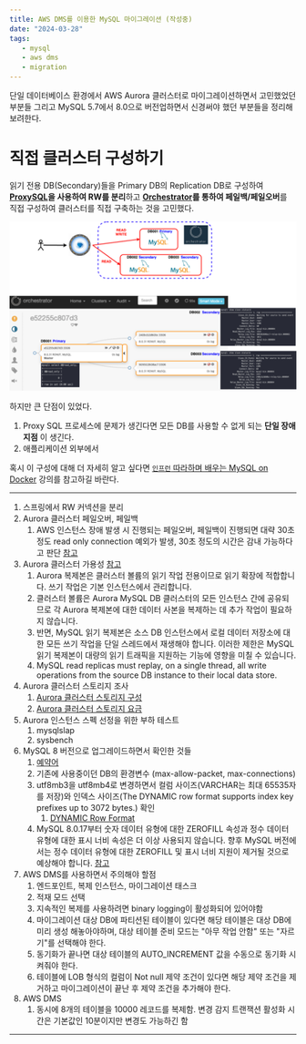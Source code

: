 ```yaml
---
title: AWS DMS를 이용한 MySQL 마이그레이션 (작성중)
date: "2024-03-28"
tags:
   - mysql
   - aws dms
   - migration
---
```


단일 데이터베이스 환경에서 AWS Aurora 클러스터로 마이그레이션하면서 고민했었던 부분들 그리고 MySQL 5.7에서 8.0으로 버전업하면서 신경써야 했던 부분들을 정리해보려한다.  

# 직접 클러스터 구성하기

읽기 전용 DB(Secondary)들을 Primary DB의 Replication DB로 구성하여 **[ProxySQL](https://proxysql.com/)을 사용하여 RW를 분리**하고 **[Orchestrator](https://github.com/openark/orchestrator)를 통하여 페일백/페일오버**를 직접 구성하여 클러스터를 직접 구축하는 것을 고민했다.  

![](proxySQLstructure.png)

하지만 큰 단점이 있었다.  

1. Proxy SQL 프로세스에 문제가 생긴다면 모든 DB를 사용할 수 없게 되는 **단일 장애 지점** 이 생긴다.
2. 애플리케이션 외부에서 

혹시 이 구성에 대해 더 자세히 알고 싶다면 [`인프런` 따라하며 배우는 MySQL on Docker](https://www.inflearn.com/course/mysql-docker/dashboard) 강의를 참고하길 바란다.

***

1. 스프링에서 RW 커넥션을 분리
2. Aurora 클러스터 페일오버, 페일백
   1. AWS 인스턴스 장애 발생 시 진행되는 페일오버, 페일백이 진행되면 대략 30초 정도 read only connection 예외가 발생, 30초 정도의 시간은 감내 가능하다고 판단 [참고](https://docs.aws.amazon.com/ko_kr/AmazonRDS/latest/AuroraUserGuide/Concepts.AuroraHighAvailability.html#Aurora.Managing.FaultTolerance)
3. Aurora 클러스터 가용성 [참고](https://docs.aws.amazon.com/ko_kr/AmazonRDS/latest/AuroraUserGuide/AuroraMySQL.Replication.html)
   1. Aurora 복제본은 클러스터 볼륨의 읽기 작업 전용이므로 읽기 확장에 적합합니다. 쓰기 작업은 기본 인스턴스에서 관리합니다.
   2. 클러스터 볼륨은 Aurora MySQL DB 클러스터의 모든 인스턴스 간에 공유되므로 각 Aurora 복제본에 대한 데이터 사본을 복제하는 데 추가 작업이 필요하지 않습니다.
   3. 반면, MySQL 읽기 복제본은 소스 DB 인스턴스에서 로컬 데이터 저장소에 대한 모든 쓰기 작업을 단일 스레드에서 재생해야 합니다. 이러한 제한은 MySQL 읽기 복제본이 대량의 읽기 트래픽을 지원하는 기능에 영향을 미칠 수 있습니다.
   4. MySQL read replicas must replay, on a single thread, all write operations from the source DB instance to their local data store.
4. Aurora 클러스터 스토리지 조사
   1. [Aurora 클러스터 스토리지 구성](https://docs.aws.amazon.com/ko_kr/AmazonRDS/latest/AuroraUserGuide/Aurora.Overview.StorageReliability.html)
   2. [Aurora 클러스터 스토리지 요금](https://aws.amazon.com/ko/rds/aurora/pricing/)
5. Aurora 인스턴스 스펙 선정을 위한 부하 테스트
   1. mysqlslap
   2. sysbench
6. MySQL 8 버전으로 업그레이드하면서 확인한 것들
   1. [예약어](https://dev.mysql.com/doc/refman/8.0/en/keywords.html#keywords-8-0-detailed-C)
   2. 기존에 사용중이던 DB의 환경변수 (max-allow-packet, max-connections)
   3. utf8mb3을 utf8mb4로 변경하면서 컬럼 사이즈(VARCHAR는 최대 65535자를 저장)와 인덱스 사이즈(The DYNAMIC row format supports index key prefixes up to 3072 bytes.) 확인
      1. [DYNAMIC Row Format](https://dev.mysql.com/doc/refman/8.0/en/innodb-row-format.html#innodb-row-format-dynamic)
   4. MySQL 8.0.17부터 숫자 데이터 유형에 대한 ZEROFILL 속성과 정수 데이터 유형에 대한 표시 너비 속성은 더 이상 사용되지 않습니다. 향후 MySQL 버전에서는 정수 데이터 유형에 대한 ZEROFILL 및 표시 너비 지원이 제거될 것으로 예상해야 합니다. [참고](https://dev.mysql.com/doc/refman/8.0/en/numeric-type-attributes.html)
7. AWS DMS를 사용하면서 주의해야 할점
   1. 엔드포인트, 복제 인스턴스, 마이그레이션 태스크
   2. 적재 모드 선택
   3. 지속적인 복제를 사용하려면 binary logging이 활성화되어 있어야함
   4. 마이그레이션 대상 DB에 파티션된 테이블이 있다면 해당 테이블은 대상 DB에 미리 생성 해놓아야하며, 대상 테이블 준비 모드는 "아무 작업 안함" 또는 "자르기"를 선택해야 한다.
   5. 동기화가 끝나면 대상 테이블의 AUTO_INCREMENT 값을 수동으로 동기화 시켜줘야 한다.
   6. 테이블에 LOB 형식의 컬럼이 Not null 제약 조건이 있다면 해당 제약 조건을 제거하고 마이그레이션이 끝난 후 제약 조건을 추가해야 한다.
8. AWS DMS
   1. 동시에 8개의 테이블을 10000 레코드를 복제함. 변경 감지 트랜잭션 활성화 시간은 기본값인 10분이지만 변경도 가능하긴 함

***
